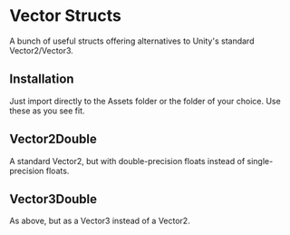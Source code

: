 # Vector Structs
A bunch of useful structs offering alternatives to Unity's standard Vector2/Vector3.

## Installation

Just import directly to the Assets folder or the folder of your choice. Use these as you see fit.

## Vector2Double

A standard Vector2, but with double-precision floats instead of single-precision floats.

## Vector3Double

As above, but as a Vector3 instead of a Vector2.